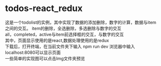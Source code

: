 # todos-react_redux     
这是一个todolist的实例，其中实现了数据的添加删除，数字的计算，数据与item之间的交互。 
item的删除，全选删除，多选删除与数字的交互   
all，completed，active与item前选择框的交互，与数字的交互    
其中，页面显示使用的是react,数据处理使用的是redux     
下载后，打开终端，在当前文件夹下输入 npm run dev  浏览器中输入localhost:8080可以显示页面    
一些简单的实现图可以点击Img文件夹预览
